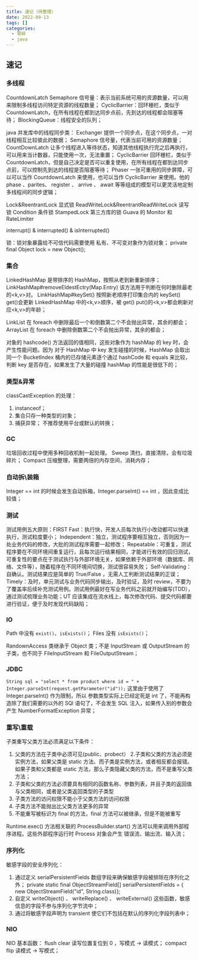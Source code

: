 ```yaml
---
title: 速记（待整理）
date: 2022-09-13
tags: []
categories:
  - 零碎
  - java
---
```


## 速记

### 多线程

CountdownLatch
Semaphore 信号量：表示当前系统可用的资源数量，可以用来限制多线程访问特定资源的线程数量；
CyclicBarrier：回环栅栏，类似于 CountdownLatch，在所有线程在都到达同步点前，先到达的线程都会阻塞等待；
BlockingQueue：线程安全的队列；

java 并发库中的线程同步类：
Exchanger 提供一个同步点，在这个同步点，一对线程相互比较彼此的数据；
Semaphore 信号量，代表当前可用的资源数量；
CountDownLatch 让多个线程进入等待状态，知道其他线程执行完之后再执行，可以用来当计数器，只能使用一次，无法重置；
CyclicBarrier 回环栅栏，类似于 CountdownLatch，但是自己决定是否可以重复使用，在所有线程在都到达同步点前，可以控制先到达的线程是否阻塞等待；
Phaser 一张可重用的同步屏障，可以可以当作 CountdownLatch 来使用，也可以当作 CyclicBarrier 来使用。他的 phase 、parites、 register 、 arrive 、 await 等等组成的模型可以更灵活地定制多线程间的同步逻辑；

Lock&ReentrantLock 显式锁
ReadWriteLock&ReentrantReadWriteLock 读写锁
Condition 条件锁
StampedLock
第三方库的锁
Guava 的 Monitor 和 RateLimiter

interrupt() & interrupted() & isInterrupted()

锁：锁对象暴露给不可信代码需要使用
私有、不可变对象作为锁对象；
private final Object lock = new Object();

### 集合

LinkedHashMap 是带排序的 HashMap，按照从老到新重新排序；
LinkHashMap#removeEldestEctry(Map.Entry)
该方法用于判断在何时删除最老的<k,v>对。
LinkHashMap#keySet()
按照新老顺序打印集合内的 keySet()
get()会更新 LinkedHashMap 中的<k,v>顺序，被 get() put()的<k,v>都会刷新对应<k,v>的年龄；

LinkList 在 foreach 中删除最后一个和倒数第二个不会抛出异常，其余的都会；
ArrayList 在 foreach 中删除倒数第二个不会抛出异常，其余的都会；

对象的 hashcode() 方法返回的值相同，这些对象作为 hashMap 的 key 时，会产生性能问题。因为 对于 HashMap 中 key 发生碰撞的时候，HashMap 会取出同一个 BucketIndex 桶内的已存储元素逐个通过 hashCode 和 equals 来比较，判断 key 是否存在，如果发生了大量的碰撞 hashMap 的性能是很低下的；

### 类型&异常

classCastException 的处理：

1. instanceof；
2. 集合只存一种类型的对象；
3. 捕获异常；
   不推荐使用平台或默认的转换；

### GC

垃圾回收过程中使用多种回收机制一起处理。
Sweep 清扫，直接清除，会有垃圾碎片；
Compact 压缩整理，需要两倍的内存空间，消耗内存；

### 自动拆\装箱

Integer == int 的时候会发生自动拆箱，Integer.parseInt() == int ，因此变成比较值；

### 测试

测试用例五大原则：FIRST
Fast：执行快，开发人员每次执行小改动都可以快速执行，测试粒度要小；
Independent：独立，测试程序要相互独立，否则因为一处业务代码的修改，大批的测试程序需要一起修改；
Repeatable：可重复，测试程序要在不同环境间重复运行，且每次运行结果相同，才能进行有效的回归测试，可重复性的要点在于测试执行与外部环境无关，如果依赖于外部环境（数据库、网络、文件等），随着程序在不同环境间切换，测试很容易失败；
Self-Validating：自确认。测试结果应是简单的 True/False ，无需人工判断测试结果的正误；
Timely：及时，单元测试与业务代码同步输出，及时验证，及时 review，不要为了覆盖率后续补充测试用例。测试用例最好在写业务代码之前就开始编写(TDD），通过测试梳理业务功能；UT 应该集成在流水线上，每次修改代码、提交代码都要进行验证，便于及时发现代码缺陷；

### IO

Path 中没有 `exist()`、`isExists()`；
Files 没有 `isExists()`；

RandownAccess 类继承于 Object 类；不是 InputStream 或 OutputStream 的子类，也不同于 FileInputStream 和 FileOutputStream；

### JDBC

`String sql = "select * from product where id = " + Integer.parseInt(request.getParameter("id"));`
这里由于使用了 Integer.parseInt() 作为限制，所以 参数类型实际上已经定死是 int 了，不能再构造除了我们需要的以外的 SQl 语句了，不会发生 SQL 注入，如果传入别的参数会产生 NumberFormatException 异常；

### 重写\重载

子类重写父类方法必须满足以下条件：

1. 父类的方法在子类中必须可见(public、probect） 2.子类和父类的方法必须是实例方法，如果父类是 static 方法、而子类是实例方法，或者相反都会报错。如果子类和父类都是 static 方法，那么子类隐藏父类的方法，而不是重写父类方法；
2. 子类和父类的方法必须要具有相同的函数名称、参数列表，并且子类的返回值与父类相同，或者是父类返回类型的子类型
3. 子类方法的访问权限不能小于父类方法的访问权限
4. 子类方法不能抛出比父类方法更多的异常
5. 不能重写被标识为 final 的方法，final 方法可以被继承，但是不能被重写

Runtime.exec() 方法相关联的 ProcessBuilder.start() 方法可以用来调用外部程序进程。这些外部程序运行时 Process 对象会产生 错误流、输出流、输入流；

### 序列化

敏感字段的安全序列化：

1. 通过定义 serialPersistentFields 数组字段来确保敏感字段被排除在序列化之外； private static final ObjectStreamField[] serialPersistentFields = { new ObjectStreamField("id", String.class)};
2. 自定义 writeObject() 、 writeReplace() 、 writeExternal() 这些函数，敏感信息的字段不参与序列化字节流中；
3. 通过将敏感字段声明为 transient 使它们不包括在默认的序列化字段列表中；

### NIO

NIO 基本函数：
flush
clear 读写位置复位到 0 ，写模式 -> 读模式；
compact
flip 读模式 -> 写模式；
